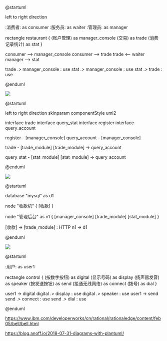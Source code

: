 @startuml

left to right direction

:消费者: as consumer
:服务员: as waiter
:管理员: as manager

rectangle restaurant {
    (账户管理) as manager_console
    (交易) as trade
    (消费记录统计) as stat
}

consumer --> manager_console
consumer --> trade 
trade <--  waiter
manager --> stat

trade .> manager_console : use
stat .> manager_console : use
stat .> trade : use

@enduml

![](http://www.plantuml.com/plantuml/png/XO_FIiGm4CRlynHpr4DzW2AoRoB3Tgo5D8LaWWSHl2YB82WYx46GWdWi7XP5nRUnVnx3fabXOG_c4lZDz_qoMLWX8wvK08fF1AL2K-IdWbbXU2b5fG7IxdqrR3w7owiKoUAoqjQLR4R-TDlUrEtzUk9dL8YdVLFtTzSpBKbJFcBmEjAvOZHiXPmXBNWEE9wzOVFQhJv2SN-hTUpVgXI7rE_NIxT-cEPYA8iqBjUyjJ-F_VVpqDHJmWe9N03CssAI7ErejuV1YH2kmoJ1-KUnvKD16pC7Eq9CqLa67_f_6YI1mO9rvahr1m00)



@startuml

left to right direction
skinparam componentStyle uml2

interface trade 
interface query_stat
interface register 
interface query_account

register - [manager_console]
query_account - [manager_console]

trade - [trade_module]
[trade_module] -> query_account

query_stat - [stat_module]
[stat_module] -> query_account

@enduml

![](http://www.plantuml.com/plantuml/png/ROyzRiKW3CTtdy8NU4iFKBqxTAogo08dHGKxDMR8xHlIWUGfBF3_-0aRdjN9l9KCcMT7LxIqV3l6P1mygK3zIRAIKS6WPLLXyG_VCkCElG4aSRQP0gCRHSQJyTlOjgawEG3kPoJ6IwhEXiC_4HI2Dlc7HlM1duM45hOfg5JD_DKBL-Qs1STaFJeUKz7Okd-L-7X__NyiqE5-3tQeE_J94bl9Vm00)

@startuml

database "mysql" as d1

node "收款机" {
    [收款]
}

node "管理后台" as n1 {
    [manager_console]
    [trade_module]
    [stat_module]
}

[收款] ->  [trade_module] : HTTP
n1 -> d1

@enduml



![](http://www.plantuml.com/plantuml/png/SoWkIImgAStDuKf9B4bCIYnELL3AhImkp55II2nMI37auihBJm6AFPkoxTcQVS_cx59IgEPI089eY4WiLorCoVDr2vzFQ7iweUzf_mQmxZn3cDhSnBp4zDIY-EJylEBydDHOY6X9KM9AQdnkVaefN0ZecXAe2DXac2qAkdRe6XIi53n2GWAuyWo1ac2NSZcavgK0lG80)


@startuml

:用户: as user1

rectangle control {
    (按数字按钮) as digital
    (显示号码) as display
    (扬声器发音) as speaker
    (按发送按钮) as send 
    (接通无线网络) as connect
    (拨号) as dial
}

user1 -> digital
digital .> display : use
digital .> speaker : use
user1 -> send
send .> connect : use
send .> dial : use


@enduml

https://www.ibm.com/developerworks/cn/rational/rationaledge/content/feb05/bell/bell.html

https://blog.anoff.io/2018-07-31-diagrams-with-plantuml/
